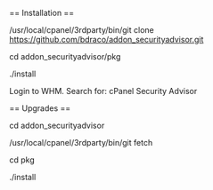 == Installation ==

/usr/local/cpanel/3rdparty/bin/git clone https://github.com/bdraco/addon_securityadvisor.git

cd addon_securityadvisor/pkg

./install

Login to WHM.  Search for:  cPanel Security Advisor

== Upgrades ==

cd addon_securityadvisor

/usr/local/cpanel/3rdparty/bin/git fetch

cd pkg

./install
